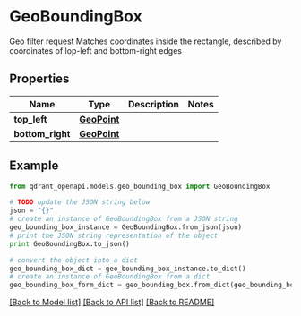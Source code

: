 # GeoBoundingBox

Geo filter request  Matches coordinates inside the rectangle, described by coordinates of lop-left and bottom-right edges

## Properties
Name | Type | Description | Notes
------------ | ------------- | ------------- | -------------
**top_left** | [**GeoPoint**](GeoPoint.md) |  | 
**bottom_right** | [**GeoPoint**](GeoPoint.md) |  | 

## Example

```python
from qdrant_openapi.models.geo_bounding_box import GeoBoundingBox

# TODO update the JSON string below
json = "{}"
# create an instance of GeoBoundingBox from a JSON string
geo_bounding_box_instance = GeoBoundingBox.from_json(json)
# print the JSON string representation of the object
print GeoBoundingBox.to_json()

# convert the object into a dict
geo_bounding_box_dict = geo_bounding_box_instance.to_dict()
# create an instance of GeoBoundingBox from a dict
geo_bounding_box_form_dict = geo_bounding_box.from_dict(geo_bounding_box_dict)
```
[[Back to Model list]](../README.md#documentation-for-models) [[Back to API list]](../README.md#documentation-for-api-endpoints) [[Back to README]](../README.md)


